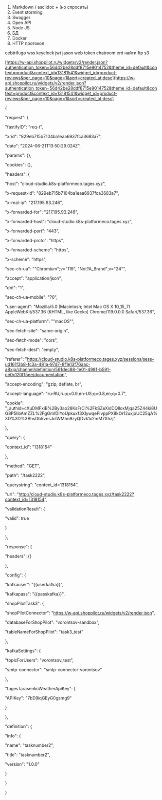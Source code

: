 1. Markdown / asciidoc + (но спросить)
2. Event storming
3. Swagger
4. Open API
5. Node JS
6. БД
7. Docker
8. HTTP протокол


cebtrifugo
wss
keyclock
jwt jason web token
chatroom
erd найти
ftp 
s3 

[https://w-api.shoppilot.ru/widgets/v2/render.json?authentication_token=56d42be28ddf8715e9014752&theme_id=default&context=product&context_id=13181541&widget_id=product-reviews&per_page=10&page=1&sort=created_at:desc](https://w-api.shoppilot.ru/widgets/v2/render.json?authentication_token=56d42be28ddf8715e9014752&theme_id=default&context=product&context_id=13181541&widget_id=product-reviews&per_page=10&page=1&sort=created_at:desc)

{

"request": {

"fastifyID": "req-t",

"xrid": "829eb715b7104ba1eaa6937fca3683a7",

"date": "2024-06-21T13:50:29.024Z",

"params": {},

"cookies": {},

"headers": {

"host": "cloud-studio.k8s-platformeco.tages.xyz",

"x-request-id": "829eb715b7104ba1eaa6937fca3683a7",

"x-real-ip": "217.195.93.246",

"x-forwarded-for": "217.195.93.246",

"x-forwarded-host": "cloud-studio.k8s-platformeco.tages.xyz",

"x-forwarded-port": "443",

"x-forwarded-proto": "https",

"x-forwarded-scheme": "https",

"x-scheme": "https",

"sec-ch-ua": "\"Chromium\";v=\"119\", \"Not?A_Brand\";v=\"24\"",

"accept": "application/json",

"dnt": "1",

"sec-ch-ua-mobile": "?0",

"user-agent": "Mozilla/5.0 (Macintosh; Intel Mac OS X 10_15_7) AppleWebKit/537.36 (KHTML, like Gecko) Chrome/119.0.0.0 Safari/537.36",

"sec-ch-ua-platform": "\"macOS\"",

"sec-fetch-site": "same-origin",

"sec-fetch-mode": "cors",

"sec-fetch-dest": "empty",

"referer": "https://cloud-studio.k8s-platformeco.tages.xyz/sessions/sess-ud161f3b8-fc3a-481a-97d7-8f1e13f76aac-a8xip/channel/definition/561dec88-1e01-4981-b591-ce0c120f15ee/documentation",

"accept-encoding": "gzip, deflate, br",

"accept-language": "ru-RU,ru;q=0.9,en-US;q=0.8,en;q=0.7",

"cookie": "_authid=cXuDMFxiB%2By3ao28KsFrCi%2FkSZeXidDQlloxMjqa25Z44ki8UG8P5IibAmZZL%2FgGnVDIYoUpkuxf3XIywqeFIvppPX8kOr12uxjoUC25qA%3D%3D%3BhsOb5vnsJclWMhn9zyQDvk1x2mM7Xhzj"

},

"query": {

"context_id": "1318154"

},

"method": "GET",

"path": "/task2222",

"querystring": "context_id=1318154",

"url": "http://cloud-studio.k8s-platformeco.tages.xyz/task2222?context_id=1318154",

"validationResult": {

"valid": true

}

},

"response": {

"headers": {}

},

"config": {

"kafkauser": "{{userkafka}}",

"kafkapass": "{{passkafka}}",

"shopPilotTask3": {

"shopPilotConnector": "https://w-api.shoppilot.ru/widgets/v2/render.json",

"databaseForShopPilot": "vorontsov-sandbox",

"tableNameForShopPilot": "task3_test"

},

"kafkaSettings": {

"topicForUsers": "vorontsov_test",

"smtp-connector": "smtp-connector-vorontsov"

},

"tagesTarasenkoWeatherApiKey": {

"APIKey": "7bD9iqGEyG0gsmg9"

}

},

"definition": {

"info": {

"name": "tasknumber2",

"title": "tasknumber2",

"version": "1.0.0"

}

}

}